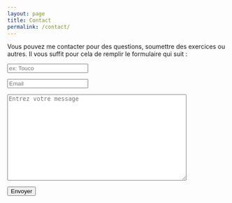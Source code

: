 ```yaml
---
layout: page
title: Contact
permalink: /contact/
---
```


Vous pouvez me contacter pour des questions, soumettre des exercices ou autres.
Il vous suffit pour cela de remplir le formulaire qui suit : 

<div class="form">

<form id="contactform" method="POST">
    <p><input type="text" name="name" placeholder="ex: Touco"></p>
    <p><input type="email" name="_replyto" placeholder="Email"></p>
    <p><input type="hidden" name="_subject" value="Website contact" /></p>
    <p><textarea name="message" placeholder="Entrez votre message" rows="10" cols="50" style="width: 410px; height: 197px;"></textarea></p>
    <p><input type="text" name="_gotcha" style="display:none" /></p>
    <p><input type="submit" value="Envoyer"></p>
</form>
</div>

<script>
    var contactform =  document.getElementById('contactform');
    contactform.setAttribute('action', '//formspree.io/' + 'malikalmo' + '@' + 'gmail' + '.' + 'com');
</script>
